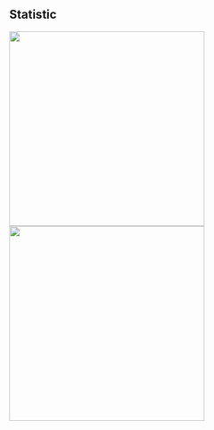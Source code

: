 <h2> Statistic </h2>
<a href="https://github.com/darmawan06/">
  <img align="center" width = "350px " src="https://github-readme-stats.vercel.app/api/top-langs/?username=darmawan06&langs_count=4&&theme=vue-dark"/>
</a>

<a href="https://github.com/darmawan06/">
  <img align="center" width = "350px " height ="350px" src="https://github-readme-stats.vercel.app/api?username=darmawan06&count_private=true&&theme=vue-dark" />
</a>
